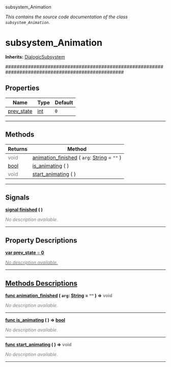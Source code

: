 
<div class="header-banner purple">
<div class="header-label purple">subsystem_Animation</div>
</div>

*This contains the source code documentation of the class `subsystem_Animation`.*
        
# subsystem_Animation
**Inherits:** [DialogicSubsystem](class_dialogicsubsystem.md)

##################################################################################################
## Properties
Name | Type | Default 
--- | --- | --- 
[<span class="hljs-title">prev_state</span>](#property-prev_state) | [int](https://docs.godotengine.org/en/latest/classes/class_int.html#class-int) |  `0` 
--- 

## Methods
Returns | Method 
--- | --- 
<span style = "color: gray">void</span> | [<span class="hljs-title">animation_finished</span>](#property-animation_finished) ( `arg`: [String](https://docs.godotengine.org/en/latest/classes/class_string.html#class-string) = `""` ) 
<span class="hljs-attribute">[bool](https://docs.godotengine.org/en/latest/classes/class_bool.html#class-bool)</span> | [<span class="hljs-title">is_animating</span>](#property-is_animating) ( ) 
<span style = "color: gray">void</span> | [<span class="hljs-title">start_animating</span>](#property-start_animating) ( ) 
--- 

## Signals


<a class="header" id="signal-finished" href="#signal-finished">**<span class="hljs-attribute">signal</span> [<span class="hljs-title">finished</span>](#signal-finished) ( )** </a>



 <span style = "color: gray">*No description available.*</span> 

---

## Property Descriptions



<a class="header" id="property-prev_state" href="#property-prev_state">**<span class="hljs-attribute">var</span> <span class="hljs-title">prev_state</span> <span style = "color: gray"> = </span> 0** 



 <span style = "color: gray">*No description available.*</span> 

---

## Methods Descriptions



<a class="header" id="method-animation_finished" href="#method-animation_finished">**<span class="hljs-attribute">func</span> [<span class="hljs-title">animation_finished</span>](#property-animation_finished) ( `arg`: [String](https://docs.godotengine.org/en/latest/classes/class_string.html#class-string) = `""` )</a>  ⇒ <span style = "color: gray">void</span>** 



 <span style = "color: gray">*No description available.*</span> 

---



<a class="header" id="method-is_animating" href="#method-is_animating">**<span class="hljs-attribute">func</span> [<span class="hljs-title">is_animating</span>](#property-is_animating) ( )</a>  ⇒ <span class="hljs-attribute">[bool](https://docs.godotengine.org/en/latest/classes/class_bool.html#class-bool)</span>** 



 <span style = "color: gray">*No description available.*</span> 

---



<a class="header" id="method-start_animating" href="#method-start_animating">**<span class="hljs-attribute">func</span> [<span class="hljs-title">start_animating</span>](#property-start_animating) ( )</a>  ⇒ <span style = "color: gray">void</span>** 



 <span style = "color: gray">*No description available.*</span> 

---

